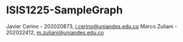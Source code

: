# ISIS1225-SampleGraph

Javier Cerino - 202020873, j.cerino@uniandes.edu.co
Marco Zuliani - 202022412, m.zuliani@uniandes.edu.co
